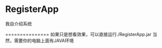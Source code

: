 RegisterApp
===========

我自介绍系统

===============
如果只是想看效果，可以直接运行./RegisterApp.jar 
当然，需要你的电脑上面有JAVA环境
